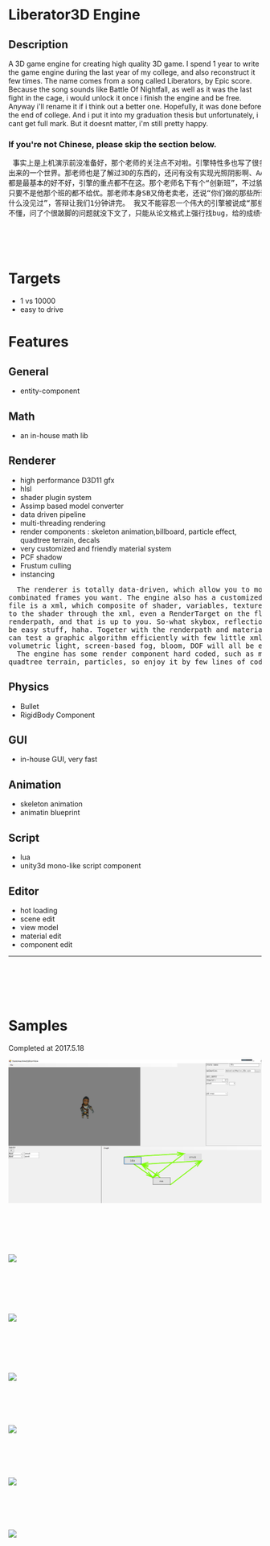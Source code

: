 # Liberator3D Engine

## Description
A 3D game engine for creating high quality 3D game. I spend 1 year to write the game engine during the last year of my college, and also reconstruct it few times. The name comes from a song called Liberators, by Epic score. Because the song sounds like 
Battle Of Nightfall, as well as it was the last fight in the cage, i would unlock it once i finish the engine and be free. 
Anyway i'll rename it if i think out a better one. Hopefully, it was done before the end of college.
And i put it into my graduation thesis but unfortunately, i cant get full mark. But it doesnt matter, i'm still pretty happy.
<br>

### If you're not Chinese, please skip the section below. <br>
<pre>
 事实上是上机演示前没准备好，那个老师的关注点不对啦。引擎特性多也写了很多优化，最后能让人看到的只有一个编辑器和用编辑器做
出来的一个世界。那老师也是了解过3D的东西的，还问有没有实现光照阴影啊、AA啊。我就笑了，既然是一个引擎怎么可能没有这些呢，
都是最基本的好不好，引擎的重点都不在这。那个老师名下有个“创新班”，不过貌似只做web,app，所以我也不想去他那个班。那老师有歧视，
只要不是他那个班的都不给优。那老师本身SB又倚老卖老，还说“你们做的那些所谓系统，没有谁的系统是特别屌的，做了老师这么多年有
什么没见过”，答辩让我们1分钟讲完。 我又不能容忍一个伟大的引擎被说成“那些系统”，答辩的时候ZHUANG B了一下，那老师又
不懂，问了个很跛脚的问题就没下文了，只能从论文格式上强行找bug，给的成绩也不是优。
</pre>


<br>
<br>
<br>

# Targets
- 1 vs 10000
- easy to drive


# Features


## General
- entity-component


## Math
- an in-house math lib

## Renderer
- high performance D3D11 gfx
- hlsl
- shader plugin system
- Assimp based model converter
- data driven pipeline
- multi-threading rendering
- render components : skeleton animation,billboard, particle effect, quadtree terrain, decals
- very customized and friendly material system
- PCF shadow
- Frustum culling
- instancing





 <pre>
  The renderer is totally data-driven, which allow you to modify the renderpath to config any 
combinated frames you want. The engine also has a customized material system. Basically the material 
file is a xml, which composite of shader, variables, textures. There, you can pass whatever you want 
to the shader through the xml, even a RenderTarget on the fly, which holds the drawed result based on your 
renderpath, and that is up to you. So-what skybox, reflection-refrecion water, trasparent things will all 
be easy stuff, haha. Togeter with the renderpath and material system, you can config whatever frames, and 
can test a graphic algorithm efficiently with few little xml files. Those horrible things like SSAO, 
volumetric light, screen-based fog, bloom, DOF will all be easy stuff.
  The engine has some render component hard coded, such as mesh/skinned-mesh, billboard group, 
quadtree terrain, particles, so enjoy it by few lines of codes.  
</pre>
   
## Physics
- Bullet
- RigidBody Component


## GUI
- in-house GUI, very fast

## Animation
- skeleton animation
- animatin blueprint

## Script
- lua
- unity3d mono-like script component 

## Editor 
- hot loading
- scene edit
- view model
- material edit
- component edit




***

<br>
<br>
<br>
<br>

# Samples

Completed at 2017.5.18

![](https://github.com/kampxtr/SimpleARPG/blob/master/screenshot/2017-12-19-5.png)
<br>
<br>
<br>
<br>
<br>
<br>


![](https://github.com/kampxtr/LiberatorEngine/blob/master/screenshots/clipboard1.png)
<br>
<br>
<br>
<br>
<br>
<br>

![](https://github.com/kampxtr/LiberatorEngine/blob/master/screenshots/20171101183136266.png)
<br>
<br>
<br>
<br>
<br>
<br>

![](https://github.com/kampxtr/LiberatorEngine/blob/master/screenshots/11.png)
<br>
<br>
<br>
<br>
<br>
<br>
![](https://github.com/kampxtr/LiberatorEngine/blob/master/screenshots/clipboard.png)
<br>
<br>
<br>
<br>
<br>
<br>
![](https://github.com/kampxtr/LiberatorEngine/blob/master/screenshots/%E5%9B%BE%E7%89%873.png)
<br>
<br>
<br>
<br>
<br>
<br>
![](https://github.com/kampxtr/LiberatorEngine/blob/master/screenshots/%E5%9B%BE%E7%89%871.png)
<br>
<br>
<br>
<br>
<br>
<br>












